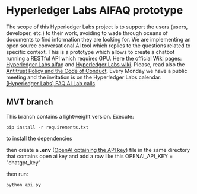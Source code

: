 # Hyperledger Labs AIFAQ prototype

The scope of this Hyperledger Labs project is to support the users (users, developer, etc.) to their work, avoiding to wade through oceans of documents to find information they are looking for. We are implementing an open source conversational AI tool which replies to the questions related to specific context. This is a prototype which allows to create a chatbot running a RESTful API which requires GPU. Here the official Wiki pages: [Hyperledger Labs aifaq](https://labs.hyperledger.org/labs/aifaq.html) and [Hyperledger Labs wiki](https://wiki.hyperledger.org/display/labs/AI+FAQ). Please, read also the [Antitrust Policy and the Code of Conduct](https://wiki.hyperledger.org/pages/viewpage.action?pageId=41587043). Every Monday we have a public meeting and the invitation is on the Hyperledger Labs calendar: [[Hyperledger Labs] FAQ AI Lab calls](https://wiki.hyperledger.org/display/HYP/Calendar+of+Public+Meetings).

## MVT branch

This branch contains a lightweight version.
Execute:

```console
pip install -r requirements.txt
```

to install the dependencies

then create a **.env** ([OpenAI optaining the API key](https://learn.griptape.ai/latest/setup/02_openai/#obtaining-the-api-key)) file in the same directory that contains open ai key and add a row like this OPENAI_API_KEY = "chatgpt_key"

then run:

```console
python api.py
```
